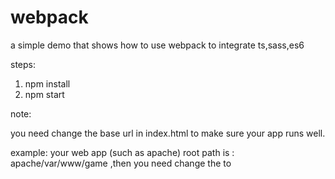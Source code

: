 # webpack

a simple demo that shows how to use webpack to integrate ts,sass,es6

steps:
  1. npm install
  2. npm start


note:

you need change the base url in index.html to make sure your app runs well.

example:
    your web app (such as apache) root path is : apache/var/www/game  ,then you need change the<base href="/"> to <base href="/game/">
